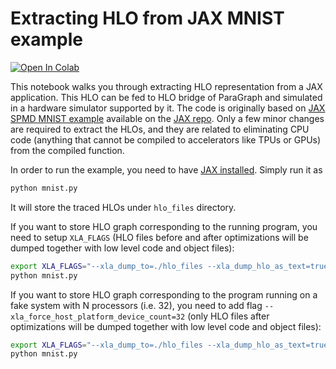# Extracting HLO from JAX MNIST example

<a href="https://colab.research.google.com/drive/1nZjleMTiCst5W14sm6vbcZQaZlPWXkSN" ><img src="https://colab.research.google.com/assets/colab-badge.svg" alt="Open In Colab"/></a>

This notebook walks you through extracting HLO representation from a JAX application. This HLO can be fed to HLO bridge of ParaGraph and simulated in a hardware simulator supported by it. The code is originally based on [JAX SPMD MNIST example](https://github.com/google/jax/blob/main/examples/spmd_mnist_classifier_fromscratch.py) available on the [JAX repo](https://github.com/google/jax/blob/main/examples). Only a few minor changes are required to extract the HLOs, and they are related to eliminating CPU code (anything that cannot be compiled to accelerators like TPUs or GPUs) from the compiled function.

In order to run the example, you need to have [JAX installed](https://github.com/google/jax#installation). Simply run it as 
```bash
python mnist.py
```
It will store the traced HLOs under `hlo_files` directory.

If you want to store HLO graph corresponding to the running program, you need to setup `XLA_FLAGS` (HLO files before and after optimizations will be dumped together with low level code and object files):
```bash
export XLA_FLAGS="--xla_dump_to=./hlo_files --xla_dump_hlo_as_text=true "
python mnist.py
```

If you want to store HLO graph corresponding to the program running on a fake system with N processors (i.e. 32), you need to add flag `--xla_force_host_platform_device_count=32` (only HLO files after optimizations will be dumped together with low level code and object files):
```bash
export XLA_FLAGS="--xla_dump_to=./hlo_files --xla_dump_hlo_as_text=true --xla_force_host_platform_device_count=32 "
python mnist.py
```

